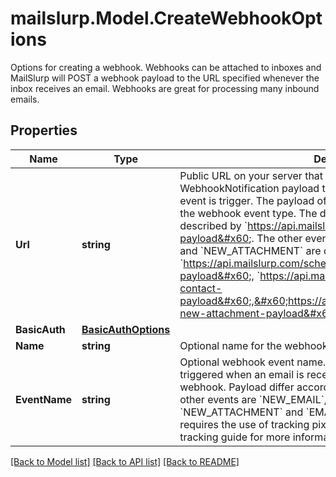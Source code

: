 # mailslurp.Model.CreateWebhookOptions
Options for creating a webhook. Webhooks can be attached to inboxes and MailSlurp will POST a webhook payload to the URL specified whenever the inbox receives an email. Webhooks are great for processing many inbound emails.
## Properties

Name | Type | Description | Notes
------------ | ------------- | ------------- | -------------
**Url** | **string** | Public URL on your server that MailSlurp can post WebhookNotification payload to when an email is received or an event is trigger. The payload of the submitted JSON is dependent on the webhook event type. The default &#x60;EMAIL_RECEIVED&#x60; payload is described by &#x60;https://api.mailslurp.com/schemas/webhook-payload&#x60;. The other events, &#x60;NEW_EMAIL&#x60;, &#x60;NEW_CONTACT&#x60;, and &#x60;NEW_ATTACHMENT&#x60; are described by &#x60;https://api.mailslurp.com/schemas/webhook-new-email-payload&#x60;, &#x60;https://api.mailslurp.com/schemas/webhook-new-contact-payload&#x60;,&#x60;https://api.mailslurp.com/schemas/webhook-new-attachment-payload&#x60; respectively. | 
**BasicAuth** | [**BasicAuthOptions**](BasicAuthOptions) |  | [optional] 
**Name** | **string** | Optional name for the webhook | [optional] 
**EventName** | **string** | Optional webhook event name. Default is &#x60;EMAIL_RECEIVED&#x60; and is triggered when an email is received by the inbox associated with the webhook. Payload differ according to the webhook event name. The other events are &#x60;NEW_EMAIL&#x60;, &#x60;NEW_CONTACT&#x60;, and &#x60;NEW_ATTACHMENT&#x60; and &#x60;EMAIL_OPENED&#x60;. &#x60;EMAIL_OPENED&#x60; requires the use of tracking pixels when sending. See the email tracking guide for more information. | [optional] 

[[Back to Model list]](../README#documentation-for-models) [[Back to API list]](../README#documentation-for-api-endpoints) [[Back to README]](../README)

